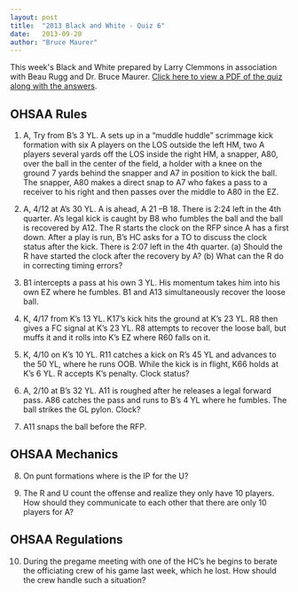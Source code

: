 ```yaml
---
layout: post
title:  "2013 Black and White - Quiz 6"
date:   2013-09-20
author: "Bruce Maurer"
---
```


This week's Black and White prepared by Larry Clemmons in association with Beau
Rugg and Dr. Bruce Maurer. [Click here to view a PDF of the quiz along with the
answers](https://storage.googleapis.com/ohsaa-websites/quizzes/2013/2013-Black-and-White-Quiz-6.pdf).

## OHSAA Rules
1. A, Try from B’s 3 YL. A sets up in a “muddle huddle” scrimmage kick formation
   with six A players on the LOS outside the left HM, two A players several
yards off the LOS inside the right HM, a snapper, A80, over the ball in the
center of the field, a holder with a knee on the ground 7 yards behind the
snapper and A7 in position to kick the ball. The snapper, A80 makes a direct
snap to A7 who fakes a pass to a receiver to his right and then passes over the
middle to A80 in the EZ.

2. A, 4/12 at A’s 30 YL. A is ahead, A 21 –B 18. There is 2:24 left in the 4th
   quarter. A’s legal kick is caught by B8 who fumbles the ball and the ball is
recovered by A12. The R starts the clock on the RFP since A has a first down.
After a play is run, B’s HC asks for a TO to discuss the clock status after the
kick. There is 2:07 left in the 4th quarter. (a) Should the R have started the
clock after the recovery by A? (b) What can the R do in correcting timing
errors?

3. B1 intercepts a pass at his own 3 YL. His momentum takes him into his own EZ
   where he fumbles. B1 and A13 simultaneously recover the loose ball.

4. K, 4/17 from K’s 13 YL. K17’s kick hits the ground at K’s 23 YL. R8 then
   gives a FC signal at K’s 23 YL. R8 attempts to recover the loose ball, but
muffs it and it rolls into K’s EZ where R60 falls on it.

5. K, 4/10 on K’s 10 YL. R11 catches a kick on R’s 45 YL and advances to the 50
   YL, where he runs OOB. While the kick is in flight, K66 holds at K’s 6 YL. R
accepts K’s penalty. Clock status?

6. A, 2/10 at B’s 32 YL. A11 is roughed after he releases a legal forward pass.
   A86 catches the pass and runs to B’s 4 YL where he fumbles. The ball strikes
the GL pylon. Clock?

7. A11 snaps the ball before the RFP.

## OHSAA Mechanics
8. On punt formations where is the IP for the U?

9. The R and U count the offense and realize they only have 10 players. How
   should they communicate to each other that there are only 10 players for A?

## OHSAA Regulations
10. During the pregame meeting with one of the HC’s he begins to berate the
    officiating crew of his game last week, which he lost. How should the crew
handle such a situation?
